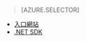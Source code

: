 > [AZURE.SELECTOR]
- [入口網站](../articles/media-services-manage-content.md)
- [.NET SDK](../articles/media-services-index-content.md)
<!--HONumber=52--> 
